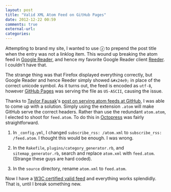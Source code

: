 ```yaml
---
layout: post
title: "Valid XML Atom Feed on GitHub Pages"
date: 2012-12-22 00:59
comments: true
external-url: 
categories: 
---
```


Attempting to brand my site, I wanted to use &#x24e9; to prepend the post title when the entry was not a linklog item. This wound up breaking the atom feed in [Google Reader][GoogleReader], and hence my favorite Google Reader client [Reeder][Reeder]. I couldn't have that.

<!-- more -->

The strange thing was that Firefox displayed everything correctly, but Google Reader and hence Reeder simply showed ``&#x24e9;`` in place of the correct unicode symbol. As it turns out, the feed is encoded as ``utf-8``, however [GitHub Pages][GitHubPages] was serving the file as ``US-ASCII``, causing the issue. 

Thanks to [Taylor Fausak][TaylorFausak]'s [post on serving atom feeds at GitHub][ServingAtom], I was able to come up with a solution. Simply using the extension ``.atom`` will make GitHub serve the correct headers. Rather than use the redundant ``atom.atom``, I elected to shoot for ``feed.atom``. To do this in [Octopress][Octopress] was fairly straightforward.

1. In ``_config.yml``, I changed ``subscribe_rss: /atom.xml`` to ``subscribe_rss: /feed.atom``. I thought this would be enough. I was wrong.

2. In the ``Rakefile``, ``plugins/category_generator.rb``, and ``sitemap_generator.rb``, search and replace ``atom.xml`` with ``feed.atom``. (Strange these guys are hard coded).

3. In the ``source`` directory, rename ``atom.xml`` to ``feed.atom``.

Now I have a [W3C certified valid feed][W3C] and everything works splendidly. That is, until I break something new.



[GoogleReader]: http://reader.google.com "Google Reader"

[Reeder]: http://reederapp.com/ "Reeder"

[GitHubPages]: http://pages.github.com "GitHub Pages"

[Octopress]: http://octopress.org/ "Octopress"

[TaylorFausak]: http://taylor.fausak.me/ "Taylor Fausak"

[ServingAtom]: http://taylor.fausak.me/2012/04/26/serving-atom-feeds-with-github-pages/ "Serving Atom Feeds with GitHub Pages"

[W3C]: http://feed2.w3.org/check.cgi?url=http%3A//drz.ac/feed.atom "Feed Validator Results: http://drz.ac/feed.atom"